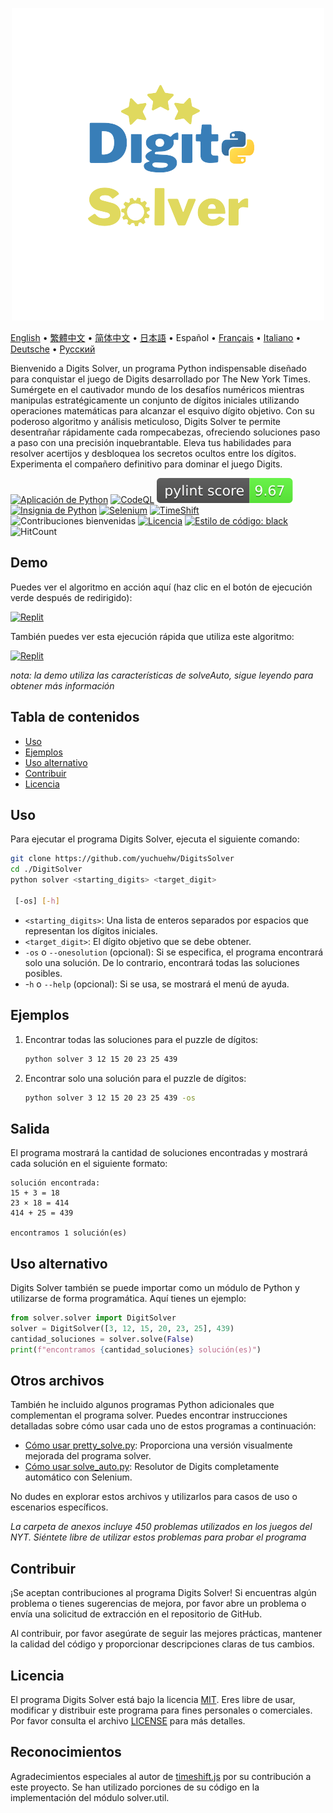 <p align="center">
    <picture>
      <img 
        src="https://raw.githubusercontent.com/yuchuehw/DigitsSolver/main/new_logo.png" 
        alt="Icono de Digits Solver"
        width="500"
       />
    </picture>
<p>

[English](README.md)
 • [繁體中文](README_zh-TW.md)
 • [简体中文](README_zh-CN.md)
 • [日本語](README_ja.md)
 • Español
 • [Français](README_fr.md)
 • [Italiano](README_it.md)
 • [Deutsche](README_de.md)
 • [Русский](README_ru.md)


Bienvenido a Digits Solver, un programa Python indispensable diseñado para conquistar el juego de Digits desarrollado por The New York Times. Sumérgete en el cautivador mundo de los desafíos numéricos mientras manipulas estratégicamente un conjunto de dígitos iniciales utilizando operaciones matemáticas para alcanzar el esquivo dígito objetivo. Con su poderoso algoritmo y análisis meticuloso, Digits Solver te permite desentrañar rápidamente cada rompecabezas, ofreciendo soluciones paso a paso con una precisión inquebrantable. Eleva tus habilidades para resolver acertijos y desbloquea los secretos ocultos entre los dígitos. Experimenta el compañero definitivo para dominar el juego Digits.

[![Aplicación de Python](https://github.com/yuchuehw/DigitsSolver/actions/workflows/python-app.yml/badge.svg)](https://github.com/yuchuehw/DigitsSolver/actions/workflows/python-app.yml)
[![CodeQL](https://github.com/yuchuehw/DigitsSolver/actions/workflows/github-code-scanning/codeql/badge.svg)](https://github.com/yuchuehw/DigitsSolver/actions/workflows/github-code-scanning/codeql)
[![Puntuación PyLint](https://raw.githubusercontent.com/yuchuehw/DigitsSolver/main/pylint_badge.svg)](pylint.out)
<br>
[![Insignia de Python](https://img.shields.io/badge/Python-3776AB?style=flat&for-the-badge&logo=python&logoColor=white)](https://www.python.org/)
[![Selenium](https://img.shields.io/badge/Selenium-grey.svg?style=flat&logo=selenium)](https://www.selenium.dev/)
[![TimeShift](https://img.shields.io/badge/TimeShift.js-grey.svg?style=flat&logo=javascript)](https://github.com/plaa/TimeShift-js)
![Contribuciones bienvenidas](https://img.shields.io/badge/contribuciones-welcome-brightgreen.svg?style=flat&color=pink)
[![Licencia](https://img.shields.io/github/license/yuchuehw/DigitsSolver?style=flat&color=yellow)](LICENSE.md)
[![Estilo de código: black](https://img.shields.io/badge/code%20style-black-000000.svg)](https://github.com/psf/black)
![HitCount](https://hits.dwyl.com/yuchuehw/DigitsSolver.svg?style=flat)

## Demo
Puedes ver el algoritmo en acción aquí (haz clic en el botón de ejecución verde después de redirigido):

[![Replit](https://img.shields.io/badge/DEMO-REPL.IT-purple.svg?style=flat&logo=replit)](https://replit.com/@yuchuehw/DigitsSolver)

También puedes ver esta ejecución rápida que utiliza este algoritmo:

[![Replit](https://img.shields.io/badge/DEMO-YOUTUBE-purple.svg?style=flat&logo=youtube)](https://www.youtube.com/watch?v=se2OdZnEHHA)

*nota: la demo utiliza las características de solveAuto, sigue leyendo para obtener más información*
## Tabla de contenidos
- [Uso](#uso)
- [Ejemplos](#ejemplos)
- [Uso alternativo](#uso-alternativo)
- [Contribuir](#contribuir)
- [Licencia](#licencia)


## Uso

Para ejecutar el programa Digits Solver, ejecuta el siguiente comando:

```bash
git clone https://github.com/yuchuehw/DigitsSolver
cd ./DigitSolver
python solver <starting_digits> <target_digit>

 [-os] [-h]
```

- `<starting_digits>`: Una lista de enteros separados por espacios que representan los dígitos iniciales.
- `<target_digit>`: El dígito objetivo que se debe obtener.
- `-os` o `--onesolution` (opcional): Si se especifica, el programa encontrará solo una solución. De lo contrario, encontrará todas las soluciones posibles.
- -`h` o `--help` (opcional): Si se usa, se mostrará el menú de ayuda.

## Ejemplos

1. Encontrar todas las soluciones para el puzzle de dígitos:
   ```bash
   python solver 3 12 15 20 23 25 439
   ```

2. Encontrar solo una solución para el puzzle de dígitos:
   ```bash
   python solver 3 12 15 20 23 25 439 -os
   ```

## Salida

El programa mostrará la cantidad de soluciones encontradas y mostrará cada solución en el siguiente formato:

```
solución encontrada:
15 + 3 = 18
23 × 18 = 414
414 + 25 = 439

encontramos 1 solución(es)
```

## Uso alternativo
Digits Solver también se puede importar como un módulo de Python y utilizarse de forma programática. Aquí tienes un ejemplo:
```python
from solver.solver import DigitSolver
solver = DigitSolver([3, 12, 15, 20, 23, 25], 439)
cantidad_soluciones = solver.solve(False)
print(f"encontramos {cantidad_soluciones} solución(es)")
```
## Otros archivos

También he incluido algunos programas Python adicionales que complementan el programa solver. Puedes encontrar instrucciones detalladas sobre cómo usar cada uno de estos programas a continuación:

- [Cómo usar pretty_solve.py](reference/prettySolve.md): Proporciona una versión visualmente mejorada del programa solver.
- [Cómo usar solve_auto.py](reference/solveAuto.md): Resolutor de Digits completamente automático con Selenium.

No dudes en explorar estos archivos y utilizarlos para casos de uso o escenarios específicos.

*La carpeta de anexos incluye 450 problemas utilizados en los juegos del NYT. Siéntete libre de utilizar estos problemas para probar el programa*

## Contribuir

¡Se aceptan contribuciones al programa Digits Solver! Si encuentras algún problema o tienes sugerencias de mejora, por favor abre un problema o envía una solicitud de extracción en el repositorio de GitHub.

Al contribuir, por favor asegúrate de seguir las mejores prácticas, mantener la calidad del código y proporcionar descripciones claras de tus cambios.

## Licencia

El programa Digits Solver está bajo la licencia [MIT](https://choosealicense.com/licenses/mit/). Eres libre de usar, modificar y distribuir este programa para fines personales o comerciales. Por favor consulta el archivo [LICENSE](LICENSE.md) para más detalles.

## Reconocimientos

Agradecimientos especiales al autor de [timeshift.js](https://github.com/plaa/TimeShift-js) por su contribución a este proyecto. Se han utilizado porciones de su código en la implementación del módulo solver.util.
